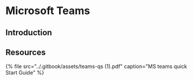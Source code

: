 # Microsoft Teams

## Introduction



## Resources

{% file src="../.gitbook/assets/teams-qs \(1\).pdf" caption="MS teams quick Start Guide" %}



